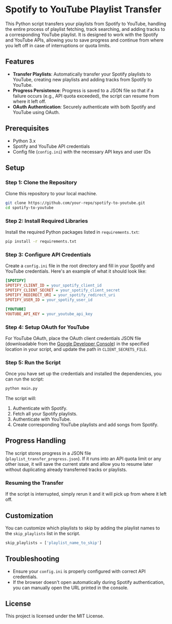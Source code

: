 
# Spotify to YouTube Playlist Transfer

This Python script transfers your playlists from Spotify to YouTube, handling the entire process of playlist fetching, track searching, and adding tracks to a corresponding YouTube playlist. It is designed to work with the Spotify and YouTube APIs, allowing you to save progress and continue from where you left off in case of interruptions or quota limits.

## Features
- **Transfer Playlists**: Automatically transfer your Spotify playlists to YouTube, creating new playlists and adding tracks from Spotify to YouTube.
- **Progress Persistence**: Progress is saved to a JSON file so that if a failure occurs (e.g., API quota exceeded), the script can resume from where it left off.
- **OAuth Authentication**: Securely authenticate with both Spotify and YouTube using OAuth.

## Prerequisites
- Python 3.x
- Spotify and YouTube API credentials
- Config file (`config.ini`) with the necessary API keys and user IDs

## Setup

### Step 1: Clone the Repository
Clone this repository to your local machine.
```bash
git clone https://github.com/your-repo/spotify-to-youtube.git
cd spotify-to-youtube
```

### Step 2: Install Required Libraries
Install the required Python packages listed in `requirements.txt`:
```bash
pip install -r requirements.txt
```

### Step 3: Configure API Credentials
Create a `config.ini` file in the root directory and fill in your Spotify and YouTube credentials. Here's an example of what it should look like:

```ini
[SPOTIFY]
SPOTIFY_CLIENT_ID = your_spotify_client_id
SPOTIFY_CLIENT_SECRET = your_spotify_client_secret
SPOTIFY_REDIRECT_URI = your_spotify_redirect_uri
SPOTIFY_USER_ID = your_spotify_user_id

[YOUTUBE]
YOUTUBE_API_KEY = your_youtube_api_key
```

### Step 4: Setup OAuth for YouTube
For YouTube OAuth, place the OAuth client credentials JSON file (downloadable from the [Google Developer Console](https://console.developers.google.com/)) in the specified location in your script, and update the path in `CLIENT_SECRETS_FILE`.

### Step 5: Run the Script
Once you have set up the credentials and installed the dependencies, you can run the script:
```bash
python main.py
```

The script will:
1. Authenticate with Spotify.
2. Fetch all your Spotify playlists.
3. Authenticate with YouTube.
4. Create corresponding YouTube playlists and add songs from Spotify.

## Progress Handling
The script stores progress in a JSON file (`playlist_transfer_progress.json`). If it runs into an API quota limit or any other issue, it will save the current state and allow you to resume later without duplicating already transferred tracks or playlists.

### Resuming the Transfer
If the script is interrupted, simply rerun it and it will pick up from where it left off.

## Customization
You can customize which playlists to skip by adding the playlist names to the `skip_playlists` list in the script.

```python
skip_playlists = ['playlist_name_to_skip']
```

## Troubleshooting
- Ensure your `config.ini` is properly configured with correct API credentials.
- If the browser doesn't open automatically during Spotify authentication, you can manually open the URL printed in the console.

## License
This project is licensed under the MIT License.
